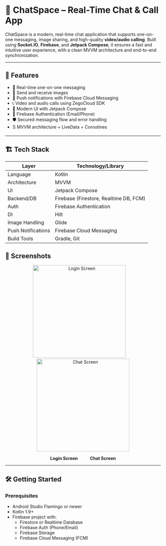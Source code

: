 # 💬 ChatSpace – Real-Time Chat & Call App

ChatSpace is a modern, real-time chat application that supports one-on-one messaging, image sharing, and high-quality **video/audio calling**. Built using **Socket.IO**, **Firebase**, and **Jetpack Compose**, it ensures a fast and intuitive user experience, with a clean MVVM architecture and end-to-end synchronization.

---

## 🚀 Features

- 💬 Real-time one-on-one messaging
- 📸 Send and receive images
- 🔔 Push notifications with Firebase Cloud Messaging
- 📞 Video and audio calls using ZegoCloud SDK
- 🧠 Modern UI with Jetpack Compose
- 🔐 Firebase Authentication (Email/Phone)
- 🛡️ Secured messaging flow and error handling
- 🔃 MVVM architecture + LiveData + Coroutines

---

## 🏗️ Tech Stack

| Layer              | Technology/Library                            |
|--------------------|-----------------------------------------------|
| Language           | Kotlin                                         |
| Architecture       | MVVM                                           |
| UI                 | Jetpack Compose                               |
| Backend/DB         | Firebase (Firestore, Realtime DB, FCM)        |
| Auth               | Firebase Authentication                       |
| DI                 | Hilt                                           |
| Image Handling     | Glide                              |
| Push Notifications | Firebase Cloud Messaging                      |
| Build Tools        | Gradle, Git                                    |



## 📲 Screenshots

<p align="center">
  <img src="https://github.com/user-attachments/assets/46cd2447-62ab-45cf-89ba-4c9a3f856f36" alt="Login Screen" width="300"/>
  &nbsp;&nbsp;&nbsp;&nbsp;&nbsp;
  <img src="https://github.com/user-attachments/assets/aa8984c7-3ab0-49dc-92ca-6e3bb925beac" alt="Chat Screen" width="300"/>
</p>

<p align="center">
  <b>Login Screen</b> &nbsp;&nbsp;&nbsp;&nbsp;&nbsp;&nbsp;&nbsp;&nbsp; <b>Chat Screen</b>
</p>

---


## 🛠️ Getting Started

### Prerequisites

- Android Studio Flamingo or newer
- Kotlin 1.9+
- Firebase project with:
  - Firestore or Realtime Database
  - Firebase Auth (Phone/Email)
  - Firebase Storage
  - Firebase Cloud Messaging (FCM)
